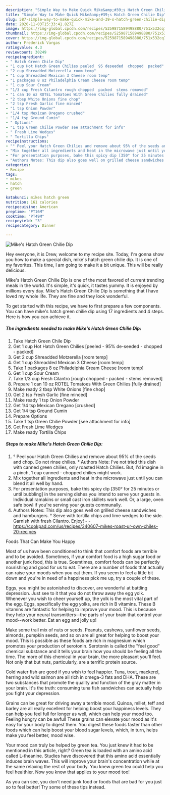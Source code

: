 ```yaml
---
description: "Simple Way to Make Quick Mike&amp;#39;s Hatch Green Chilie Dip"
title: "Simple Way to Make Quick Mike&amp;#39;s Hatch Green Chilie Dip"
slug: 587-simple-way-to-make-quick-mike-and-39-s-hatch-green-chilie-dip
date: 2020-11-03T15:33:41.827Z
image: https://img-global.cpcdn.com/recipes/5259871589498880/751x532cq70/mikes-hatch-green-chilie-dip-recipe-main-photo.jpg
thumbnail: https://img-global.cpcdn.com/recipes/5259871589498880/751x532cq70/mikes-hatch-green-chilie-dip-recipe-main-photo.jpg
cover: https://img-global.cpcdn.com/recipes/5259871589498880/751x532cq70/mikes-hatch-green-chilie-dip-recipe-main-photo.jpg
author: Frederick Vargas
ratingvalue: 4.3
reviewcount: 30249
recipeingredient:
- " Hatch Green Chile Dip"
- "1 cup Hot Hatch Green Chilies peeled  95 deseeded  chopped  packed"
- "2 cup Shreadded Motzerella room temp"
- "1 cup Shreadded Mexican 3 Cheese room temp"
- "1 packages 8 oz Philadelphia Cream Cheese room temp"
- "1 cup Sour Cream"
- "1/3 cup Fresh Cilantro rough chopped  packed  stems removed"
- "1 can 10 oz ROTEL Tomatoes With Green Chilies fully drained"
- "2 tbsp White Onions fine chop"
- "2 tsp Fresh Garlic fine minced"
- "1 tsp Onion Powder"
- "1/4 tsp Mexican Oregano crushed"
- "1/4 tsp Ground Cumin"
- " Options"
- "1 tsp Green Chilie Powder see attachment for info"
- " Fresh Lime Wedges"
- " Tortilla Chips"
recipeinstructions:
- "° Peel your Hatch Green Chilies and remove about 95% of the seeds and chop. Do not rinse chilies.                                                                                                         ° Authors Note: I&#39;ve not tried this dish with canned green chilies, only roasted Hatch Chilies. But, I&#39;d imagine in a pinch, 1 cup canned - chopped chilies might work."
- "Mix together all ingredients and heat in the microwave just until you can blend it all well by hand."
- "For presentation purposes, bake this spicy dip [350° for 25 minutes or until bubbling] in the serving dishes you intend to serve your guests in. Individual ramakins or small cast iron skillets work well. Or, a large, oven safe bowl if you&#39;re serving your guests communally."
- "Authors Notes: This dip also goes well on grilled cheese sandwiches and hamburgers. ° Serve with tortilla chips and lime wedges to the side. Garnish with fresh Cilantro. Enjoy!  https://cookpad.com/us/recipes/340607-mikes-roast-ur-own-chiles-20-recipes"
categories:
- Recipe
tags:
- mikes
- hatch
- green

katakunci: mikes hatch green 
nutrition: 161 calories
recipecuisine: American
preptime: "PT16M"
cooktime: "PT49M"
recipeyield: "3"
recipecategory: Dinner

---
```



![Mike&#39;s Hatch Green Chilie Dip](https://img-global.cpcdn.com/recipes/5259871589498880/751x532cq70/mikes-hatch-green-chilie-dip-recipe-main-photo.jpg)

Hey everyone, it is Drew, welcome to my recipe site. Today, I'm gonna show you how to make a special dish, mike&#39;s hatch green chilie dip. It is one of my favorites. This time, I am going to make it a bit unique. This will be really delicious.



Mike&#39;s Hatch Green Chilie Dip is one of the most favored of current trending meals in the world. It's simple, it's quick, it tastes yummy. It is enjoyed by millions every day. Mike&#39;s Hatch Green Chilie Dip is something that I have loved my whole life. They are fine and they look wonderful.


To get started with this recipe, we have to first prepare a few components. You can have mike&#39;s hatch green chilie dip using 17 ingredients and 4 steps. Here is how you can achieve it.

<!--inarticleads1-->

##### The ingredients needed to make Mike&#39;s Hatch Green Chilie Dip:

1. Take  Hatch Green Chile Dip
1. Get 1 cup Hot Hatch Green Chilies [peeled - 95% de-seeded - chopped - packed]
1. Get 2 cup Shreadded Motzerella [room temp]
1. Get 1 cup Shreadded Mexican 3 Cheese [room temp]
1. Take 1 packages 8 oz Philadelphia Cream Cheese [room temp]
1. Get 1 cup Sour Cream
1. Take 1/3 cup Fresh Cilantro [rough chopped - packed - stems removed]
1. Prepare 1 can 10 oz ROTEL Tomatoes With Green Chilies [fully drained]
1. Make ready 2 tbsp White Onions [fine chop]
1. Get 2 tsp Fresh Garlic [fine minced]
1. Make ready 1 tsp Onion Powder
1. Get 1/4 tsp Mexican Oregano [crushed]
1. Get 1/4 tsp Ground Cumin
1. Prepare  Options
1. Take 1 tsp Green Chilie Powder [see attachment for info]
1. Get  Fresh Lime Wedges
1. Make ready  Tortilla Chips




<!--inarticleads2-->

##### Steps to make Mike&#39;s Hatch Green Chilie Dip:

1. ° Peel your Hatch Green Chilies and remove about 95% of the seeds and chop. Do not rinse chilies.                                                                                                         ° Authors Note: I&#39;ve not tried this dish with canned green chilies, only roasted Hatch Chilies. But, I&#39;d imagine in a pinch, 1 cup canned - chopped chilies might work.
1. Mix together all ingredients and heat in the microwave just until you can blend it all well by hand.
1. For presentation purposes, bake this spicy dip [350° for 25 minutes or until bubbling] in the serving dishes you intend to serve your guests in. Individual ramakins or small cast iron skillets work well. Or, a large, oven safe bowl if you&#39;re serving your guests communally.
1. Authors Notes: This dip also goes well on grilled cheese sandwiches and hamburgers. ° Serve with tortilla chips and lime wedges to the side. Garnish with fresh Cilantro. Enjoy! -  - https://cookpad.com/us/recipes/340607-mikes-roast-ur-own-chiles-20-recipes




Foods That Can Make You Happy


Most of us have been conditioned to think that comfort foods are terrible and to be avoided. Sometimes, if your comfort food is a high sugar food or another junk food, this is true. Soemtimes, comfort foods can be perfectly nourishing and good for us to eat. There are a number of foods that actually can raise your moods when you eat them. If you seem to feel a little bit down and you're in need of a happiness pick me up, try a couple of these.

Eggs, you might be astonished to discover, are wonderful at battling depression. Just see to it that you do not throw away the egg yolk. Whenever you wish to cheer yourself up, the yolk is the most vital part of the egg. Eggs, specifically the egg yolks, are rich in B vitamins. These B vitamins are fantastic for helping to improve your mood. This is because they help your neural transmitters--the parts of your brain that control your mood--work better. Eat an egg and jolly up!

Make some trail mix of nuts or seeds. Peanuts, cashews, sunflower seeds, almonds, pumpkin seeds, and so on are all great for helping to boost your mood. This is possible as these foods are rich in magnesium which promotes your production of serotonin. Serotonin is called the "feel good" chemical substance and it tells your brain how you should be feeling all the time. The more of this chemical in your brain, the more pleasant you'll feel. Not only that but nuts, particularly, are a terrific protein source.

Cold water fish are good if you wish to feel happier. Tuna, trout, mackerel, herring and wild salmon are all rich in omega-3 fats and DHA. These are two substances that promote the quality and function of the gray matter in your brain. It's the truth: consuming tuna fish sandwiches can actually help you fight your depression. 

Grains can be great for driving away a terrible mood. Quinoa, millet, teff and barley are all really excellent for helping boost your happiness levels. They can help you feel full for longer as well, which can help your mood too. Feeling hungry can be awful! These grains can elevate your mood as it's easy for your body to digest them. You digest these foods faster than other foods which can help boost your blood sugar levels, which, in turn, helps make you feel better, mood wise.

Your mood can truly be helped by green tea. You just knew it had to be mentioned in this article, right? Green tea is loaded with an amino acid called L-theanine. Studies have discovered that this amino acid essentially induces brain waves. This will improve your brain's concentration while at the same relaxing the rest of your body. You knew green tea could help you feel healthier. Now you know that applies to your mood too!

As you can see, you don't need junk food or foods that are bad for you just so to feel better! Try  some  of  these  tips  instead.


